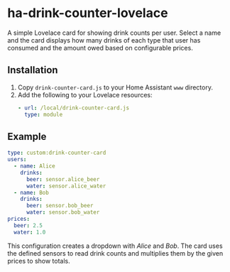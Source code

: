 # ha-drink-counter-lovelace

A simple Lovelace card for showing drink counts per user. Select a name and the card displays how many drinks of each type that user has consumed and the amount owed based on configurable prices.

## Installation

1. Copy `drink-counter-card.js` to your Home Assistant `www` directory.
2. Add the following to your Lovelace resources:
   ```yaml
   - url: /local/drink-counter-card.js
     type: module
   ```

## Example

```yaml
type: custom:drink-counter-card
users:
  - name: Alice
    drinks:
      beer: sensor.alice_beer
      water: sensor.alice_water
  - name: Bob
    drinks:
      beer: sensor.bob_beer
      water: sensor.bob_water
prices:
  beer: 2.5
  water: 1.0
```

This configuration creates a dropdown with *Alice* and *Bob*. The card uses the defined sensors to read drink counts and multiplies them by the given prices to show totals.

